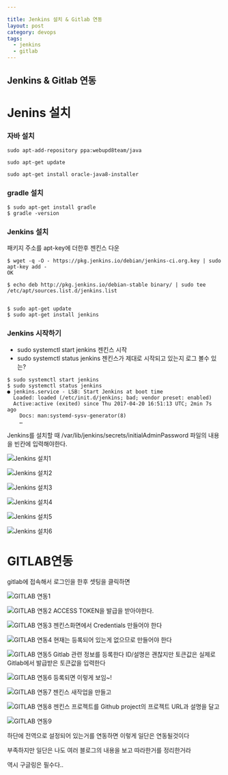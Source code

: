 ```yaml
---

title: Jenkins 설치 & Gitlab 연동
layout: post 
category: devops 
tags: 
  - jenkins
  - gitlab
---
```


Jenkins & Gitlab 연동
---------------------------------------------


# Jenins 설치

### 자바 설치
```
sudo apt-add-repository ppa:webupd8team/java

sudo apt-get update

sudo apt-get install oracle-java8-installer
```

### gradle 설치
```
$ sudo apt-get install gradle
$ gradle -version
```


### Jenkins 설치

패키지 주소를 apt-key에 더한후 젠킨스 다운

```
$ wget -q -O - https://pkg.jenkins.io/debian/jenkins-ci.org.key | sudo apt-key add -
OK

$ echo deb http://pkg.jenkins.io/debian-stable binary/ | sudo tee /etc/apt/sources.list.d/jenkins.list


$ sudo apt-get update
$ sudo apt-get install jenkins

```

### Jenkins 시작하기

* sudo systemctl start jenkins 젠킨스 시작
* sudo systemctl status jenkins 젠킨스가 제대로 시작되고 있는지 로그 볼수 있는?

``` 
$ sudo systemctl start jenkins
$ sudo systemctl status jenkins
● jenkins.service - LSB: Start Jenkins at boot time
  Loaded: loaded (/etc/init.d/jenkins; bad; vendor preset: enabled)
  Active:active (exited) since Thu 2017-04-20 16:51:13 UTC; 2min 7s ago
    Docs: man:systemd-sysv-generator(8)
    …

```    

Jenkins를 설치할 때 /var/lib/jenkins/secrets/initialAdminPassword 파일의 내용을 빈칸에 입력해야한다.


![Jenkins 설치1](/assets/imgs/2018/03/25/jenkins-gitlab/01.png)

![Jenkins 설치2](/assets/imgs/2018/03/25/jenkins-gitlab/06.png)

![Jenkins 설치3](/assets/imgs/2018/03/25/jenkins-gitlab/02.png)

![Jenkins 설치4](/assets/imgs/2018/03/25/jenkins-gitlab/03.png)

![Jenkins 설치5](/assets/imgs/2018/03/25/jenkins-gitlab/04.png)

![Jenkins 설치6](/assets/imgs/2018/03/25/jenkins-gitlab/05.png)

# GITLAB연동

gitlab에 접속해서 로그인을 한후 셋팅을 클릭하면

![GITLAB 연동1](/assets/imgs/2018/03/25/jenkins-gitlab/15.png)



![GITLAB 연동2](/assets/imgs/2018/03/25/jenkins-gitlab/07.png)
ACCESS TOKEN을 발급을 받아야한다.


![GITLAB 연동3](/assets/imgs/2018/03/25/jenkins-gitlab/08.png)
젠킨스화면에서 Credentials 만들어야 한다


![GITLAB 연동4](/assets/imgs/2018/03/25/jenkins-gitlab/09.png)
현재는 등록되어 있는게 없으므로 만들어야 한다

![GITLAB 연동5](/assets/imgs/2018/03/25/jenkins-gitlab/10.png)
Gitlab 관련 정보를 등록한다 ID/설명은 괜찮지만 토큰값은 실제로 
Gitlab에서 발급받은 토큰값을 입력한다

![GITLAB 연동6](/assets/imgs/2018/03/25/jenkins-gitlab/11.png)
등록되면 이렇게 보임~!

![GITLAB 연동7](/assets/imgs/2018/03/25/jenkins-gitlab/12.png)
젠킨스 새작업을 만들고

![GITLAB 연동8](/assets/imgs/2018/03/25/jenkins-gitlab/13.png)
젠킨스 프로젝트를 Github project의 프로젝트 URL과 설명을 달고

![GITLAB 연동9](/assets/imgs/2018/03/25/jenkins-gitlab/14.png)

하단에 전역으로 설정되어 있는거를 연동하면 이렇게 일단은 연동될것이다

부족하지만 일단은 나도 여러 블로그의 내용을 보고 따라한거를 정리한거라

역시 구글링은 필수다..

